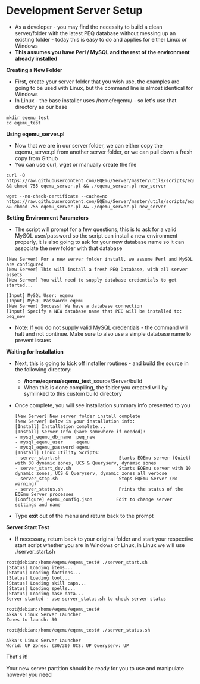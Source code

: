# Development Server Setup



* As a developer - you may find the necessity to build a clean server/folder with the latest PEQ database without messing up an existing folder - today this is easy to do and applies for either Linux or Windows
* **This assumes you have Perl / MySQL and the rest of the environment already installed**

**Creating a New Folder**

* First, create your server folder that you wish use, the examples are going to be used with Linux, but the command line is almost identical for Windows
* In Linux - the base installer uses /home/eqemu/ - so let's use that directory as our base

```text
mkdir eqemu_test
cd eqemu_test
```

**Using eqemu_server.pl**

* Now that we are in our server folder, we can either copy the eqemu_server.pl from another server folder, or we can pull down a fresh copy from Github
* You can use curl, wget or manually create the file

```text
curl -O https://raw.githubusercontent.com/EQEmu/Server/master/utils/scripts/eqemu_server.pl && chmod 755 eqemu_server.pl && ./eqemu_server.pl new_server
```

```text
wget --no-check-certificate --cache=no https://raw.githubusercontent.com/EQEmu/Server/master/utils/scripts/eqemu_server.pl && chmod 755 eqemu_server.pl && ./eqemu_server.pl new_server
```

**Setting Environment Parameters**

* The script will prompt for a few questions, this is to ask for a valid MySQL user/password so the script can install a new environment properly, it is also going to ask for your new database name so it can associate the new folder with that database

```text
[New Server] For a new server folder install, we assume Perl and MySQL are configured
[New Server] This will install a fresh PEQ Database, with all server assets
[New Server] You will need to supply database credentials to get started...

[Input] MySQL User: eqemu
[Input] MySQL Password: eqemu
[New Server] Success! We have a database connection
[Input] Specify a NEW database name that PEQ will be installed to: peq_new
```

* Note: If you do not supply valid MySQL credentials - the command will halt and not continue. Make sure to also use a simple database name to prevent issues

**Waiting for Installation**

* Next, this is going to kick off installer routines - and build the source in the following directory:
  * **/home/eqemu/eqemu_test**_source/Server/build
  * When this is done compiling, the folder you created will by symlinked to this custom build directory
* Once complete, you will see installation summary info presented to you

  ```text
  [New Server] New server folder install complete
  [New Server] Below is your installation info:
  [Install] Installation complete...
  [Install] Server Info (Save somewhere if needed):
  - mysql_eqemu_db_name  peq_new
  - mysql_eqemu_user     eqemu
  - mysql_eqemu_password eqemu
  [Install] Linux Utility Scripts:
  - server_start.sh                      Starts EQEmu server (Quiet) with 30 dynamic zones, UCS & Queryserv, dynamic zones
  - server_start_dev.sh                  Starts EQEmu server with 10 dynamic zones, UCS & Queryserv, dynamic zones all verbose
  - server_stop.sh                       Stops EQEmu Server (No warning)
  - server_status.sh                     Prints the status of the EQEmu Server processes
  [Configure] eqemu_config.json         Edit to change server settings and name
  ```

* Type **exit** out of the menu and return back to the prompt

**Server Start Test**

* If necessary, return back to your original folder and start your respective start script whether you are in Windows or Linux, in Linux we will use ./server_start.sh

```text
root@debian:/home/eqemu/eqemu_test# ./server_start.sh
[Status] Loading items...
[Status] Loading factions...
[Status] Loading loot...
[Status] Loading skill caps...
[Status] Loading spells...
[Status] Loading base data...
Server started - use server_status.sh to check server status

root@debian:/home/eqemu/eqemu_test#
Akka's Linux Server Launcher
Zones to launch: 30

root@debian:/home/eqemu/eqemu_test# ./server_status.sh

Akka's Linux Server Launcher
World: UP Zones: (30/30) UCS: UP Queryserv: UP
```

That's it!

Your new server partition should be ready for you to use and manipulate however you need

